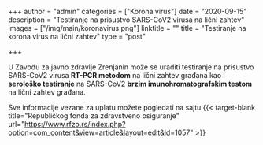 +++
author = "admin"
categories = ["Korona virus"]
date = "2020-09-15"
description = "Testiranje na prisustvo SARS-CoV2 virusa na lični zahtev"
images = ["/img/main/koronavirus.png"]
linktitle = ""
title = "Testiranje na korona virus na lični zahtev"
type = "post"

+++

U Zavodu za javno zdravlje Zrenjanin može se uraditi testiranje na prisustvo SARS-CoV2 virusa **RT-PCR metodom** na lični zahtev građana kao i **serološko testiranje** na SARS-CoV2 **brzim imunohromatografskim testom** na lični zahtev građana.

Sve informacije vezane za uplatu možete pogledati na sajtu {{< target-blank title="Republičkog fonda za zdravstveno osiguranje" url="https://www.rfzo.rs/index.php?option=com_content&view=article&layout=edit&id=1057" >}}
